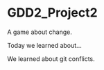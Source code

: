 # GDD2_Project2

A game about change.


Today we learned about... 

We learned about git conflicts.
